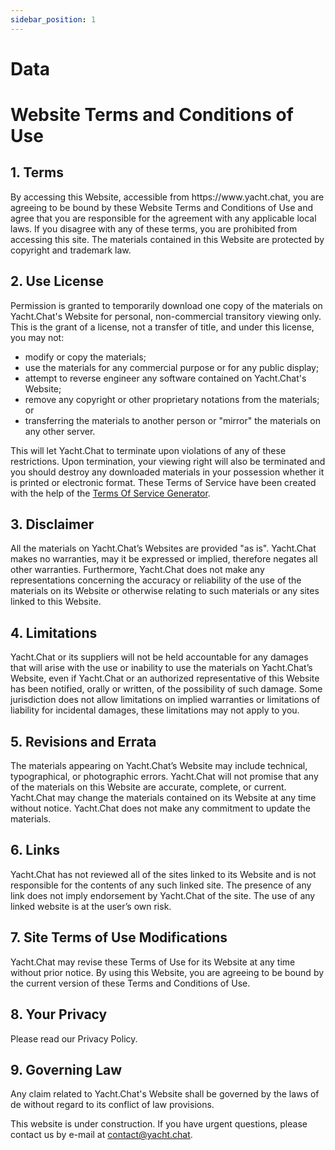 ```yaml
---
sidebar_position: 1
---
```


# Data

<h1>Website Terms and Conditions of Use</h1>

<h2>1. Terms</h2>

<p>By accessing this Website, accessible from https://www.yacht.chat, you are agreeing to be bound by these
                Website Terms and Conditions of Use and agree that you are responsible for the agreement with any
                applicable local laws. If you disagree with any of these terms, you are prohibited from accessing this
                site. The materials contained in this Website are protected by copyright and trademark law.</p>

<h2>2. Use License</h2>

<p>Permission is granted to temporarily download one copy of the materials on Yacht.Chat's Website for
                personal, non-commercial transitory viewing only. This is the grant of a license, not a transfer of
                title, and under this license, you may not:</p>

<ul>
                <li>modify or copy the materials;</li>
                <li>use the materials for any commercial purpose or for any public display;</li>
                <li>attempt to reverse engineer any software contained on Yacht.Chat's Website;</li>
                <li>remove any copyright or other proprietary notations from the materials; or</li>
                <li>transferring the materials to another person or "mirror" the materials on any other server.</li>
            </ul>

<p>This will let Yacht.Chat to terminate upon violations of any of these restrictions. Upon termination,
                your viewing right will also be terminated and you should destroy any downloaded materials in your
                possession whether it is printed or electronic format. These Terms of Service have been created with the
                help of the <a href="https://www.termsofservicegenerator.net">Terms Of Service Generator</a>.</p>

<h2>3. Disclaimer</h2>

<p>All the materials on Yacht.Chat’s Websites are provided "as is". Yacht.Chat makes no warranties, may it be
                expressed or implied, therefore negates all other warranties. Furthermore, Yacht.Chat does not make any
                representations concerning the accuracy or reliability of the use of the materials on its Website or
                otherwise relating to such materials or any sites linked to this Website.</p>

<h2>4. Limitations</h2>

<p>Yacht.Chat or its suppliers will not be held accountable for any damages that will arise with the use or
                inability to use the materials on Yacht.Chat’s Website, even if Yacht.Chat or an authorized
                representative of this Website has been notified, orally or written, of the possibility of such damage.
                Some jurisdiction does not allow limitations on implied warranties or limitations of liability for
                incidental damages, these limitations may not apply to you.</p>

<h2>5. Revisions and Errata</h2>

<p>The materials appearing on Yacht.Chat’s Website may include technical, typographical, or photographic
                errors. Yacht.Chat will not promise that any of the materials on this Website are accurate, complete, or
                current. Yacht.Chat may change the materials contained on its Website at any time without notice.
                Yacht.Chat does not make any commitment to update the materials.</p>

<h2>6. Links</h2>

<p>Yacht.Chat has not reviewed all of the sites linked to its Website and is not responsible for the
                contents of any such linked site. The presence of any link does not imply endorsement by Yacht.Chat of
                the site. The use of any linked website is at the user’s own risk.</p>

<h2>7. Site Terms of Use Modifications</h2>

<p>Yacht.Chat may revise these Terms of Use for its Website at any time without prior notice. By using this
                Website, you are agreeing to be bound by the current version of these Terms and Conditions of Use.</p>

<h2>8. Your Privacy</h2>

<p>Please read our Privacy Policy.</p>

<h2>9. Governing Law</h2>

<p>Any claim related to Yacht.Chat's Website shall be governed by the laws of de without regard to its
                conflict of law provisions.</p>

This website is under construction. If you have urgent questions, please contact us by e-mail at [contact@yacht.chat](mailto:contact@yacht.chat).